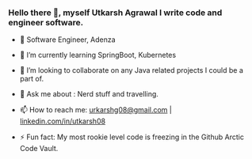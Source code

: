 ### Hello there 👋, myself Utkarsh Agrawal I write code and engineer software.

<!--
**CoderUtk/CoderUtk** is a ✨ _special_ ✨ repository because its `README.md` (this file) appears on your GitHub profile.

Here are some ideas to get you started:
- 👯 I’m looking to collaborate on ...
- 😄 Pronouns: ...
-->
- 🌱 Software Engineer, Adenza
- 🌱 I’m currently learning SpringBoot, Kubernetes
- 👯 I’m looking to collaborate on any Java related projects I could be a part of.
- 💬 Ask me about : Nerd stuff and travelling.
- 📫 How to reach me: urkarshg08@gmail.com | <a href="https://www.linkedin.com/in/utkarsh08/">linkedin.com/in/utkarsh08</a>

- ⚡ Fun fact: My most rookie level code is freezing in the Github Arctic Code Vault.
